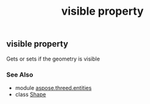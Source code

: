 ﻿---
title: visible property
second_title: Aspose.3D for Python via .NET API References
description: 
type: docs
weight: 270
url: /python-net/aspose.threed.entities/shape/visible/
is_root: false
---

## visible property


Gets or sets if the geometry is visible

### See Also
* module [aspose.threed.entities](../../)
* class [Shape](/3d/python-net/aspose.threed.entities/shape)
